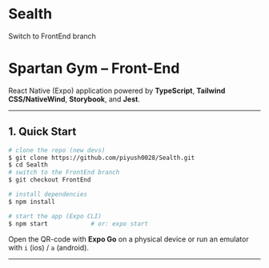 # Sealth
Switch to FrontEnd branch
# Spartan Gym – Front-End

React Native (Expo) application powered by **TypeScript**, **Tailwind CSS/NativeWind**, **Storybook**, and **Jest**.

---

## 1. Quick Start

```bash
# clone the repo (new devs)
$ git clone https://github.com/piyush0028/Sealth.git
$ cd Sealth
# switch to the FrontEnd branch
$ git checkout FrontEnd

# install dependencies
$ npm install

# start the app (Expo CLI)
$ npm start            # or: expo start
```

Open the QR-code with **Expo Go** on a physical device or run an emulator with `i` (ios) / `a` (android).

---
